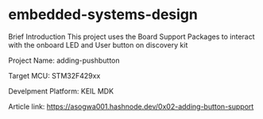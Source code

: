 # embedded-systems-design

Brief Introduction
This project uses the Board Support Packages to interact with the onboard LED and User button on discovery kit


Project Name:  adding-pushbutton

Target MCU: STM32F429xx

Develpment Platform: KEIL MDK

Article link: https://asogwa001.hashnode.dev/0x02-adding-button-support
